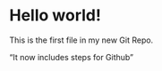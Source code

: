 <!DOCTYPE html>
<html>
<head>

<title>Hello World!</title>
<link rel="stylesheet" href="bluestyle.css">
</head>
<body>
<h1>Hello world!</h1>
<p>This is the first file in my new Git Repo.</p>
</body>
</html>

“It now includes steps for Github”